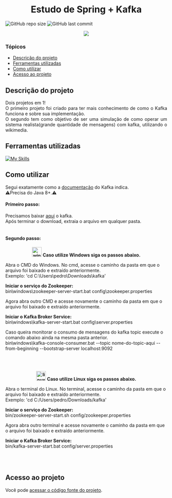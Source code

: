 # <h1 align="center"> Estudo de Spring + Kafka </h1>
![GitHub repo size](https://img.shields.io/github/repo-size/PedroQueiroz1/Spring-Kafka?style=plastic)
![GitHub last commit](https://img.shields.io/github/last-commit/PedroQueiroz1/Spring-Kafka?style=plastic)

<p align="center">
   <img src="http://img.shields.io/static/v1?label=STATUS&message=EM%20DESENVOLVIMENTO&color=RED&style=for-the-badge" #vitrinedev/>
</p>

### Tópicos 

- [Descrição do projeto](#descrição-do-projeto)
- [Ferramentas utilizadas](#ferramentas-utilizadas)
- [Como utilizar](#como-utilizar)
- [Acesso ao projeto](#acesso-ao-projeto)

## Descrição do projeto 

<p align="justify">
   Dois projetos em 1!<br>
   O primeiro projeto foi criado para ter mais conhecimento de como o Kafka funciona e sobre sua implementação. <br>
   O segundo tem como objetivo de ser uma simulação de como operar um sistema realista(grande quantidade de mensagens) com kafka, utilizando o wikimedia.
</p>
 
## Ferramentas utilizadas
[![My Skills](https://skillicons.dev/icons?i=java,spring,kafka,maven)](https://skillicons.dev)

## Como utilizar
Segui exatamente como a [documentação](https://kafka.apache.org/quickstart) do Kafka indica. <br>
⚠️Precisa do Java 8+.⚠️ <br>
#### Primeiro passo: <br>
Precisamos baixar [aqui](https://dlcdn.apache.org/kafka/3.5.0/kafka_2.13-3.5.0.tgz) o kafka. <br>
Após terminar o download, extraia o arquivo em qualquer pasta.
<br><br>
#### Segundo passo:
<strong><p align="center"><img width="30" src="https://emojis.slackmojis.com/emojis/images/1643514315/2870/windows.png?1643514315" alt="windows" /> Caso utilize Windows siga os passos abaixo.</p></strong>

Abra o CMD do Windows. No cmd, acesse o caminho da pasta em que o arquivo foi baixado e extraído anteriormente. <br>Exemplo: 'cd C:\Users\pedro\Downloads\kafka' <br>

<strong>Iniciar o serviço do Zookeeper: </strong><br>
bin\windows\zookeeper-server-start.bat config\zookeeper.properties<br>

Agora abra outro CMD e acesse novamente o caminho da pasta em que o arquivo foi baixado e extraído anteriormente.<br>

<strong>Iniciar o Kafka Broker Service:</strong><br>
bin\windows\kafka-server-start.bat config\server.properties<br>

Caso queira monitorar o consumo de mensagens do kafka topic execute o comando abaixo ainda na mesma pasta anterior. <br>
bin\windows\kafka-console-consumer.bat --topic nome-do-topic-aqui --from-beginning --bootstrap-server localhost:9092 <br>

<br><br>
<strong><p align="center"><img width="30" src="https://emojis.slackmojis.com/emojis/images/1643514543/5413/linux.png?1643514543" alt="linux" /> Caso utilize Linux siga os passos abaixo. </p></strong>

Abra o terminal do Linux. No terminal, acesse o caminho da pasta em que o arquivo foi baixado e extraído anteriormente. <br>Exemplo: 'cd C:/Users/pedro/Downloads/kafka'<br>

<strong>Iniciar o serviço do Zookeeper: </strong><br>
bin/zookeeper-server-start.sh config/zookeeper.properties<br>

Agora abra outro terminal e acesse novamente o caminho da pasta em que o arquivo foi baixado e extraído anteriormente.<br>

<strong>Iniciar o Kafka Broker Service:</strong><br>
bin/kafka-server-start.bat config/server.properties<br>

<br><br>
## Acesso ao projeto

Você pode [acessar o código fonte do projeto](https://github.com/PedroQueiroz1/Spring-Kafka).
